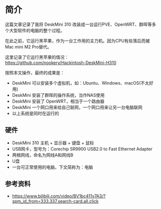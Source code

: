 # 简介

这篇文章记录了我将 DeskMini 310 改装成一台运行PVE、OpenWRT、群晖等多个大型软件的电脑的整个过程。  

在此之前，它运行黑苹果，作为一台工作用的主力机。因为CPU有些落后而被Mac mini M2 Pro替代。  

这里记录了它运行黑苹果的情况：  
<https://github.com/nookery/Hackintosh-DeskMini-H310>

按照本文操作，最终的成果是：

- DeskMini 可以安装多个虚拟机，如：Ubuntu、Windows、macOS(不太好用)
- DeskMini 安装了群晖的操作系统，当作NAS使用
- DeskMini 安装了 OpenWRT，相当于一个路由器
- DeskMini 一个网口用来给自己联网，一个网口用来让另一台电脑联网
- 以上系统是同时在运行的

## 硬件

- DeskMini 310 主机 + 显示器 + 键盘 + 鼠标
- USB网卡，型号为：Corechip SR9900 USB2.0 to Fast Ethernet Adapter
- 两根网线，命名为网线A和网线B
- U盘
- 一台可正常使用的电脑，下文简称为：电脑

## 参考资料

- <https://www.bilibili.com/video/BV1bc411v7A3/?spm_id_from=333.337.search-card.all.click>